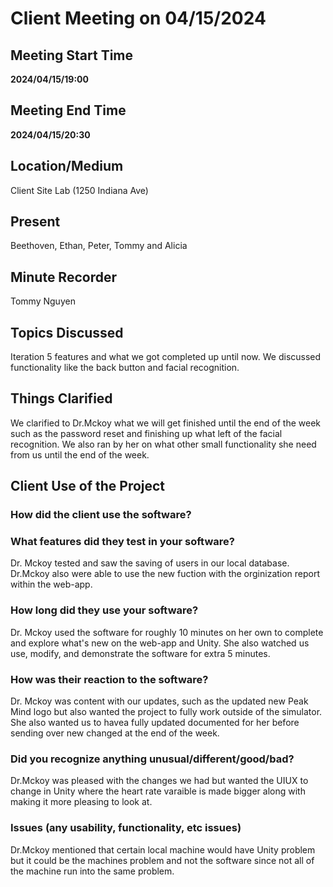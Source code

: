 # Client Meeting on 04/15/2024
## Meeting Start Time
**2024/04/15/19:00**
## Meeting End Time
**2024/04/15/20:30**
## Location/Medium
Client Site Lab (1250 Indiana Ave)
## Present
Beethoven, Ethan, Peter, Tommy and Alicia
## Minute Recorder
Tommy Nguyen
## Topics Discussed
Iteration 5 features and what we got completed up until now. We discussed functionality like the back button and facial recognition.
## Things Clarified
We clarified to Dr.Mckoy what we will get finished until the end of the week such as the password reset and finishing up what left of the facial recognition. We also ran by her on what other small functionality she need from us until the end of the week.
## Client Use of the Project
### How did the client use the software?
### What features did they test in your software?
Dr. Mckoy tested and saw the saving of users in our local database. Dr.Mckoy also were able to use the new fuction with the orginization report within the web-app.
### How long did they use your software?
Dr. Mckoy used the software for roughly 10 minutes on her own to complete and explore what's new on the web-app and Unity. She also watched us use, modify, and demonstrate the software for extra 5 minutes. 
### How was their reaction to the software?
Dr. Mckoy was content  with our updates, such as the updated new Peak Mind logo but also wanted the project to fully work outside of the simulator. She also wanted us to havea fully updated documented for her before sending over new changed at the end of the week.
### Did you recognize anything unusual/different/good/bad?
Dr.Mckoy was pleased with the changes we had but wanted the UIUX to change in Unity where the heart rate varaible is made bigger along with making it more pleasing to look at.
### Issues (any usability, functionality, etc issues)
Dr.Mckoy mentioned that certain local machine would have Unity problem but it could be the machines problem and not the software since not all of the machine run into the same problem.
